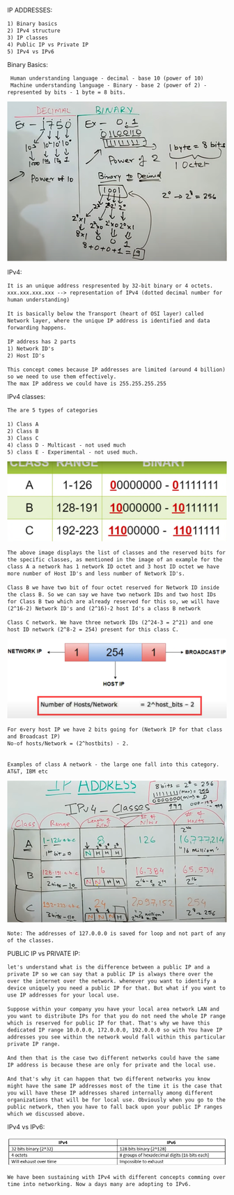 IP ADDRESSES:

    1) Binary basics
    2) IPv4 structure
    3) IP classes
    4) Public IP vs Private IP
    5) IPv4 vs IPv6

Binary Basics:
     
     Human understanding language - decimal - base 10 (power of 10)
     Machine understanding language - Binary - base 2 (power of 2) - represented by bits - 1 byte = 8 bits. 

![Alt text](image.png)


IPv4: 

    It is an unique address respresented by 32-bit binary or 4 octets.
    xxx.xxx.xxx.xxx --> representation of IPv4 (dotted decimal number for human understanding)

    It is basically below the Transport (heart of OSI layer) called Network layer, where the unique IP address is identified and data forwarding happens.

    IP address has 2 parts
    1) Network ID's
    2) Host ID's

    This concept comes because IP addresses are limited (around 4 billion) so we need to use them effectively.
    The max IP address we could have is 255.255.255.255


IPv4 classes:

    The are 5 types of categories

    1) Class A
    2) Class B
    3) Class C
    4) class D - Multicast - not used much
    5) class E - Experimental - not used much.

![Alt text](image-1.png)

    The above image displays the list of classes and the reserved bits for the specific classes, as mentioned in the image of an example for the class A a network has 1 network ID octet and 3 host ID octet we have more number of Host ID's and less number of Network ID's. 
    
    Class B we have two bit of four octet reserved for Network ID inside the class B. So we can say we have two network IDs and two host IDs for Class B two which are already reserved for this so, we will have (2^16-2) Network ID's and (2^16)-2 host Id's a class B network
    
    Class C network. We have three network IDs (2^24-3 = 2^21) and one host ID network (2^8-2 = 254) present for this class C. 

![Alt text](image-2.png)

    For every host IP we have 2 bits going for (Network IP for that class and Broadcast IP) 
    No-of hosts/Network = (2^hostbits) - 2.


    Examples of class A network - the large one fall into this category. AT&T, IBM etc

![Alt text](image-3.png)

    Note: The addresses of 127.0.0.0 is saved for loop and not part of any of the classes.

PUBLIC IP vs PRIVATE IP:

    let's understand what is the difference between a public IP and a private IP so we can say that a public IP is always there over the over the internet over the network. whenever you want to identify a device uniquely you need a public IP for that. But what if you want to use IP addresses for your local use. 
     
    Suppose within your company you have your local area network LAN and you want to distribute IPs for that you do not need the whole IP range which is reserved for public IP for that. That's why we have this dedicated IP range 10.0.0.0, 172.0.0.0, 192.0.0.0 so with You have IP addresses you see within the network would fall within this particular private IP range. 
     
    And then that is the case two different networks could have the same IP address is because these are only for private and the local use. 
     
    And that's why it can happen that two different networks you know might have the same IP addresses most of the time it is the case that you will have these IP addresses shared internally among different organizations that will be for local use. Obviously when you go to the public network, then you have to fall back upon your public IP ranges which we discussed above. 


IPv4 vs IPv6:

![Alt text](image-4.png)

    We have been sustaining with IPv4 with different concepts comming over time into networking. Now a days many are adopting to IPv6.



    




